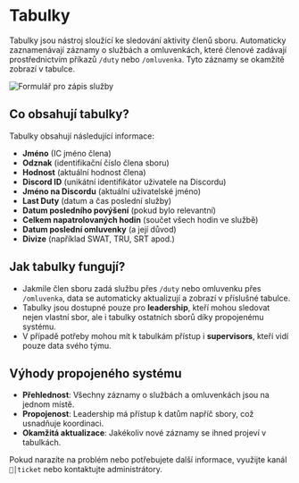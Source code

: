 # Tabulky

Tabulky jsou nástroj sloužící ke sledování aktivity členů sboru. Automaticky zaznamenávají záznamy o službách a omluvenkách, které členové zadávají prostřednictvím příkazů `/duty` nebo `/omluvenka`. Tyto záznamy se okamžitě zobrazí v tabulce.

![Formulář pro zápis služby](/media/assets/bot/tabulky.png)

## **Co obsahují tabulky?**
Tabulky obsahují následující informace:
- **Jméno** (IC jméno člena)
- **Odznak** (identifikační číslo člena sboru)
- **Hodnost** (aktuální hodnost člena)
- **Discord ID** (unikátní identifikátor uživatele na Discordu)
- **Jméno na Discordu** (aktuální uživatelské jméno)
- **Last Duty** (datum a čas poslední služby)
- **Datum posledního povýšení** (pokud bylo relevantní)
- **Celkem napatrolovaných hodin** (součet všech hodin ve službě)
- **Datum poslední omluvenky** (a její důvod)
- **Divize** (například SWAT, TRU, SRT apod.)

## **Jak tabulky fungují?**
- Jakmile člen sboru zadá službu přes `/duty` nebo omluvenku přes `/omluvenka`, data se automaticky aktualizují a zobrazí v příslušné tabulce.
- Tabulky jsou dostupné pouze pro **leadership**, kteří mohou sledovat nejen vlastní sbor, ale i tabulky ostatních sborů díky propojenému systému.
- V případě potřeby mohou mít k tabulkám přístup i **supervisors**, kteří vidí pouze data svého týmu.

## **Výhody propojeného systému**
- **Přehlednost**: Všechny záznamy o službách a omluvenkách jsou na jednom místě.
- **Propojenost**: Leadership má přístup k datům napříč sbory, což usnadňuje koordinaci.
- **Okamžitá aktualizace**: Jakékoliv nové záznamy se ihned projeví v tabulkách.

Pokud narazíte na problém nebo potřebujete další informace, využijte kanál `📨│ticket` nebo kontaktujte administrátory.
